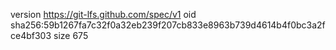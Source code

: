 version https://git-lfs.github.com/spec/v1
oid sha256:59b1267fa7c32f0a32eb239f207cb833e8963b739d4614b4f0bc3a2fce4bf303
size 675
